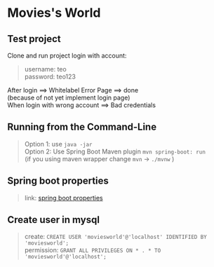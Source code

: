 <h1>Movies's World</h1>
<h2>Test project</h2>

Clone and run project login with account:

> username: teo <br>
> password: teo123 <br>

After login ==> Whitelabel Error Page ==> done <br>
(because of not yet implement login page)<br>
When login with wrong account ==> Bad credentials <br>

<h2> Running from the Command-Line</h2>

> Option 1: use `java -jar` <br>
> Option 2: Use Spring Boot Maven plugin `mvn spring-boot: run`<br>
  (if you using maven wrapper change `mvn` -> `./mvnw` )

<h2> Spring boot properties</h2>

> link: [spring boot properties](https://docs.spring.io/spring-boot/docs/current/reference/html/appendix-application-properties.html#common-application-properties)

<h2> Create user in mysql</h2>

> create: `CREATE USER 'moviesworld'@'localhost' IDENTIFIED BY 'moviesworld';` <br>
> permission: `GRANT ALL PRIVILEGES ON * . * TO 'moviesworld'@'localhost';`

